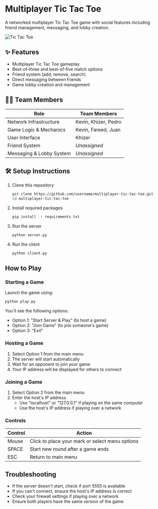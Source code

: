 # Multiplayer Tic Tac Toe

A networked multiplayer Tic Tac Toe game with social features including friend management, messaging, and lobby creation.

![Tic Tac Toe](https://raw.githubusercontent.com/username/multiplayer-tic-tac-toe/main/assets/game-preview.png)

## ✨ Features

- Multiplayer Tic Tac Toe gameplay
- Best-of-three and best-of-five match options
- Friend system (add, remove, search)
- Direct messaging between friends
- Game lobby creation and management

## 👨‍💻 Team Members

| Role | Team Members |
|------|--------------|
| Network Infrastructure | Kevin, Khizer, Pedro |
| Game Logic & Mechanics | Kevin, Fareed, Juan |
| User Interface | Khizer |
| Friend System | *Unassigned* |
| Messaging & Lobby System | *Unassigned* |

## 🛠️ Setup Instructions

1. Clone this repository
   ```bash
   git clone https://github.com/username/multiplayer-tic-tac-toe.git
   cd multiplayer-tic-tac-toe
   ```

2. Install required packages
   ```bash
   pip install -r requirements.txt
   ```

3. Run the server
   ```bash
   python server.py
   ```

4. Run the client
   ```bash
   python client.py
   ```

## How to Play

### Starting a Game

Launch the game using:
```bash
python play.py
```

You'll see the following options:
- Option 1: "Start Server & Play" (to host a game)
- Option 2: "Join Game" (to join someone's game)
- Option 3: "Exit"

### Hosting a Game

1. Select Option 1 from the main menu
2. The server will start automatically
3. Wait for an opponent to join your game
4. Your IP address will be displayed for others to connect

### Joining a Game

1. Select Option 2 from the main menu
2. Enter the host's IP address
   - Use "localhost" or "127.0.0.1" if playing on the same computer
   - Use the host's IP address if playing over a network

### Controls

| Control | Action |
|---------|--------|
| Mouse | Click to place your mark or select menu options |
| SPACE | Start new round after a game ends |
| ESC | Return to main menu |

## Troubleshooting

- If the server doesn't start, check if port 5555 is available
- If you can't connect, ensure the host's IP address is correct
- Check your firewall settings if playing over a network
- Ensure both players have the same version of the game

